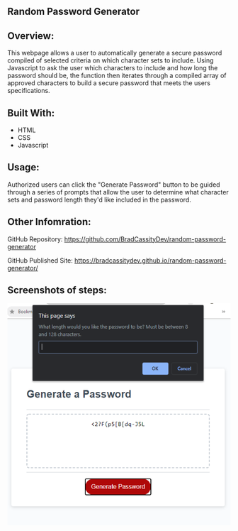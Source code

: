 ## Random Password Generator

## Overview:
This webpage allows a user to automatically generate a secure password compiled of selected criteria on which character sets to include. Using Javascript to ask the user which characters to include and how long the password should be, the function then iterates through a compiled array of approved characters to build a secure password that meets the users specifications. 

## Built With:
* HTML
* CSS
* Javascript

## Usage:
Authorized users can click the "Generate Password" button to be guided through a series of prompts that allow the user to determine what character sets and password length they'd like included in the password. 

## Other Infomration:
GitHub Repository: https://github.com/BradCassityDev/random-password-generator

GitHub Published Site: https://bradcassitydev.github.io/random-password-generator/

## Screenshots of steps:
![Working Project Screenshot](/GeneratedPass.PNG)
